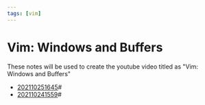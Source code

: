 ```yaml
---
tags: [vim]
---
```


# Vim: Windows and Buffers
These notes will be used to create the youtube video titled as "Vim: Windows and
Buffers"
- [202110251645](202110251645.md)#
- [202110241559](202110241559.md)#
